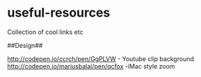 # useful-resources
Collection of cool links etc

##Design##

http://codepen.io/ccrch/pen/GgPLVW - Youtube clip background
http://codepen.io/mariusbalaj/pen/qcfox -iMac style zoom
